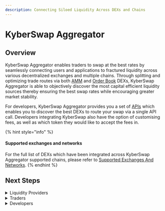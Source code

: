 ```yaml
---
description: Connecting Siloed Liquidity Across DEXs and Chains
---
```


# KyberSwap Aggregator

## Overview

KyberSwap Aggregator enables traders to swap at the best rates by seamlessly connecting users and applications to fractured liquidity across various decentralized exchanges and multiple chains. Through splitting and optimizing trade routes via both [AMM](../../getting-started/foundational-topics/decentralized-finance/automated-market-maker.md) and [Order Book](../../getting-started/foundational-topics/decentralized-finance/order-book.md) DEXs, KyberSwap Aggregator is able to objectively discover the most capital efficient liquidity sources thereby ensuring the best swap rates while encouraging greater market stability.

For developers, KyberSwap Aggregator provides you a set of [APIs](aggregator-api-specification/) which enables you to discover the best DEXs to route your swap via a single API call. Developers integrating KyberSwap also have the option of customising fees, as well as which token they would like to accept the fees in.

{% hint style="info" %}
#### Supported exchanges and networks

For the full list of DEXs which have been integrated across KyberSwap Aggregator supported chains, please refer to [Supported Exchanges And Networks](../../getting-started/supported-exchanges-and-networks.md).
{% endhint %}

## Next Steps

<details>

<summary>Liquidity Providers</summary>

* [Discover how KyberSwap sources more trades for your pool](concepts/dynamic-trade-routing.md)

</details>

<details>

<summary>Traders</summary>

* [Learn how KyberSwap sources the best rates for your swap](concepts/dynamic-trade-routing.md)
* [Instantly swap at the best rates from the KyberSwap Interface](../kyberswap-interface/user-guides/instantly-swap-at-the-best-rates.md)

</details>

<details>

<summary>Developers</summary>

* [Explore key Aggregator concepts](concepts/)
* [Execute a swap with the Aggregator API](developer-guides/execute-a-swap-with-the-aggregator-api.md)
* [Filter Aggregator queries using KyberSwap DEX IDs](dex-ids.md)

</details>
